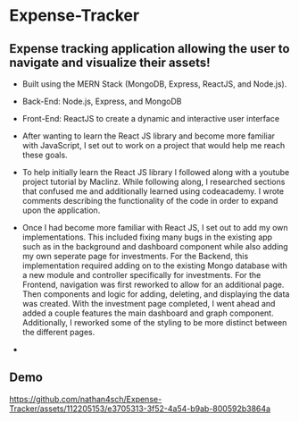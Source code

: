 # Expense-Tracker

## Expense tracking application allowing the user to navigate and visualize their assets!

* Built using the MERN Stack (MongoDB, Express, ReactJS, and Node.js).
* Back-End: Node.js, Express, and MongoDB
* Front-End: ReactJS to create a dynamic and interactive user interface

* After wanting to learn the React JS library and become more familiar with JavaScript, I set out to work on a project that would help me reach these goals.
* To help initially learn the React JS library I followed along with a youtube project tutorial by Maclinz. While following along, I researched sections that confused me and additionally learned using codeacademy. I wrote comments describing the functionality of the code in order to expand upon the application.
* Once I had become more familiar with React JS, I set out to add my own implementations. This included fixing many bugs in the existing app such as in the background and dashboard component while also adding my own seperate page for investments. For the Backend, this implementation required adding on to the existing Mongo database with a new module and controller specifically for investments. For the Frontend, navigation was first reworked to allow for an additional page. Then components and logic for adding, deleting, and displaying the data was created. With the investment page completed, I went ahead and added a couple features the main dashboard and graph component. Additionally, I reworked some of the styling to be more distinct between the different pages.
* 

## Demo
https://github.com/nathan4sch/Expense-Tracker/assets/112205153/e3705313-3f52-4a54-b9ab-800592b3864a


